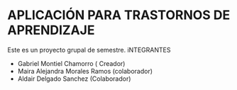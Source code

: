 #  APLICACIÓN PARA TRASTORNOS DE APRENDIZAJE
Este es un proyecto grupal de semestre.
iNTEGRANTES 

- Gabriel Montiel Chamorro ( Creador)
- Maira Alejandra Morales Ramos (colaborador)
- Aldair Delgado Sanchez (Colaborador)